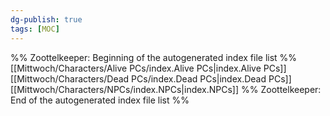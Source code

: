 ```yaml
---
dg-publish: true
tags: [MOC]
---
```

%% Zoottelkeeper: Beginning of the autogenerated index file list  %%
 [[Mittwoch/Characters/Alive PCs/index.Alive PCs|index.Alive PCs]]
 [[Mittwoch/Characters/Dead PCs/index.Dead PCs|index.Dead PCs]]
 [[Mittwoch/Characters/NPCs/index.NPCs|index.NPCs]]
%% Zoottelkeeper: End of the autogenerated index file list  %%
